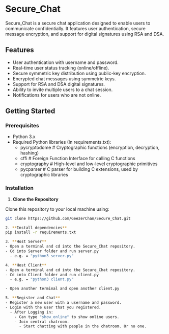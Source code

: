 # Secure_Chat

Secure_Chat is a secure chat application designed to enable users to communicate confidentially. It features user authentication, secure message encryption, and support for digital signatures using RSA and DSA.

## Features

- User authentication with username and password.
- Real-time user status tracking (online/offline).
- Secure symmetric key distribution using public-key encryption.
- Encrypted chat messages using symmetric keys.
- Support for RSA and DSA digital signatures.
- Ability to invite multiple users to a chat session.
- Notifications for users who are not online.

## Getting Started

### Prerequisites

- Python 3.x
- Required Python libraries (In requirements.txt):
  - pycryptodome      # Cryptographic functions (encryption, decryption, hashing)
  - cffi              # Foreign Function Interface for calling C functions
  - cryptography      # High-level and low-level cryptographic primitives
  - pycparser         # C parser for building C extensions, used by cryptographic libraries

### Installation

1. **Clone the Repository**

  Clone this repository to your local machine using:
  ```bash
  git clone https://github.com/GeezerChan/Secure_Chat.git

2. **Install dependencies**
  pip install -r requirements.txt

3. **Host Server**
  - Open a terminal and cd into the Secure_Chat repository.
  - Cd into Server folder and run server.py 
    - e.g. = "python3 server.py"
  
4. **Host Client**
  - Open a terminal and cd into the Secure_Chat repository.
  - Cd into Client folder and run client.py 
    - e.g. = "python3 client.py"

- Open another terminal and open another client.py

5. **Register and Chat**
  - Register a new user with a username and password.
  - Login with the user that you registered.
    - After Logging in:
      - Can type "show_online" to show online users.
      - Join central chatroom.
        - Start chatting with people in the chatroom. Or no one.
  